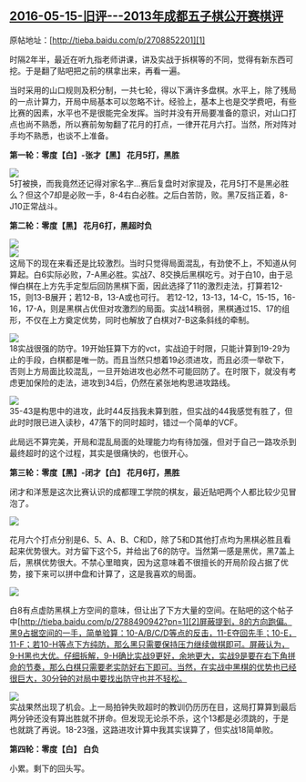 ## [2016-05-15-旧评---2013年成都五子棋公开赛棋评][0]

原帖地址：[http://tieba.baidu.com/p/2708852201][1]

时隔2年半，最近在听九指老师讲课，讲及实战于拆棋等的不同，觉得有新东西可挖。于是翻了贴吧把之前的棋拿出来，再看一遍。

当时采用的山口规则及积分制，一共七轮，得以下满许多盘棋。水平上，除了残局的一点计算力，开局中局基本可以忽略不计。经验上，基本上也是交学费吧，有些比赛的因素，水平也不是很能完全发挥。当时并没有开局要准备的意识，对山口打点也尚不熟悉，所以赛前匆匆翻了花月的打点，一律开花月六打。当然，所对阵对手均不熟悉，也谈不上准备。

**第一轮：零度【白】-张才【黑】 花月5打，黑胜**

**![](http://imglf1.ph.126.net/OpKj63oJ9tFRxs0iYRmyEw==/6598121999346208903.jpg)**  
5打被换，而我竟然还记得对家名字...赛后复盘时对家提及，花月5打不是黑必胜么？但这个7却是必败一手，8-4右白必胜。之后白苦防，败。黑7反挡正着，8-J10正常战斗。

**第二轮：零度【黑】 花月6打，黑超时负**

**![](http://imglf1.ph.126.net/iitATK5p-p-9mTmGGwoyyQ==/1629458640279822601.jpg)**  
![](http://imglf2.ph.126.net/2yQ1mrSvZyiKRikJHo-lKw==/3767824038349519055.jpg)  
这局下的现在来看还是比较激烈。当时只觉得局面混乱，有劲使不上，不知道从何算起。白6实际必败，7-A黑必胜。实战7、8交换后黑棋吃亏。对于白10，由于忌惮白棋在上方先手定型后回防黑棋下面，因此选择了11的激烈走法，打算若12-15，则13-B展开；若12-B，13-A或也可行。 若12-12，13-13，14-C，15-15，16-16，17-A，则是黑棋占优但对攻激烈的局面。实战14稍弱，黑棋通过15、17的组形，不仅在上方奠定优势，同时也解放了白棋对7-B这条斜线的牵制。

![](http://imglf2.ph.126.net/RDnRdnwJNUpSXPtDE5WiUQ==/4856006298313559759.jpg)  
18实战很强的防守。19开始狂算下方的vct，实战迫于时限，只能计算到19-29为止的手段，白棋都是唯一防。而且当然只想着19必须进攻，而且必须一举砍下，否则上方局面比较混乱，一旦开始进攻也必然不可能回防了。在时限下，就没有考虑更加保险的走法，进攻到34后，仍然在紧张地构思进攻路线。

![](http://imglf0.ph.126.net/VMLWAdpP4P2waYJYRf_uqA==/6598230850997367360.jpg)  
35-43是构思中的进攻，此时44反挡我未算到胜，但实战的44我感觉有胜了，但此时时限已进入读秒，47落下的同时超时，错过一个简单的VCF。

此局远不算完美，开局和混乱局面的处理能力均有待加强，但对于自己一路攻杀到最终超时的这个过程，其实是很痛快的，也很开心。

**第三轮：零度【黑】-闭才【白】 花月6打，黑胜**

闭才和洋葱是这次比赛认识的成都理工学院的棋友，最近贴吧两个人都比较少见冒泡了。

![](http://imglf2.ph.126.net/k0x_upCKwz7Wl8JuJI2fmg==/2872733612410233866.jpg)  

花月六个打点分别是6、5、A、B、C和D，除了5和D其他打点均为黑棋必胜且看起来优势很大。对方留下这个5，并给出了6的防守。当然第一感是黑优，黑7盖上后，黑棋优势很大。不禁心里暗爽，因为这意味着不很擅长的开局阶段占据了优势，接下来可以拼中盘和计算了，这是我喜欢的局面。  

![](http://imglf0.ph.126.net/HuQJqqtCsl22aI0Yeo7nzg==/6598204462718296314.jpg)  

白8有点虚防黑棋上方空间的意味，但让出了下方大量的空间。在贴吧的这个帖子中[http://tieba.baidu.com/p/2788490942?pn=1][2]屏蔽提到，8的方向跑偏。黑9占据空间的一手，简单验算：10-A/B/C/D等点的反击，11-E夺回先手；10-E，11-F；若10-H等点下方纯防，那么黑只需要保持压力继续做棋即可。屏蔽认为，9-H黑也大优。仔细拆解，9-H确比实战9更好，余地更大，实战9是要在右下角拼命的节奏，那么白棋只需要老实防好右下即可。当然，在实战中黑棋的优势也已经很巨大，30分钟的对局中要找出防守也并不轻松。

![](http://imglf2.ph.126.net/paxArvd6QGCyozbU2OLMMA==/6598261637322941771.jpg)  
实战果然出现了机会。上一局拍钟失败超时的教训仍历历在目，这局打算算到最后两分钟还没有算出胜就不拼命。但发现无论杀不杀，这个13都是必须跳的，于是也就跳了再说。18-23强，这路进攻计算中我其实误算了，但实战18简单败。

**第四轮：零度【白】 白负**

小累。剩下的回头写。


[0]: #
[1]: http://tieba.baidu.com/p/2708852201
[2]: http://tieba.baidu.com/p/2788490942?pn=3